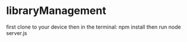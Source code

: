 # libraryManagement
first clone to your device
then in the terminal:
    npm install
    then run node server.js